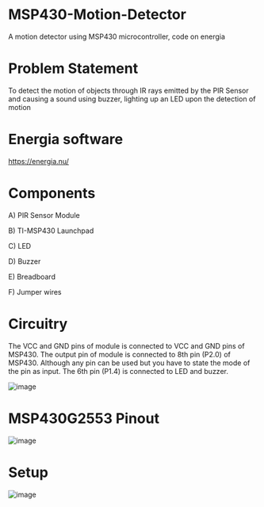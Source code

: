 # MSP430-Motion-Detector
A motion detector using MSP430 microcontroller, code on energia

# Problem Statement
To detect the motion of objects through IR rays emitted by the PIR Sensor and causing a sound using buzzer, lighting up an LED upon the detection of motion

# Energia software
https://energia.nu/

# Components 

A) PIR Sensor Module

B) TI-MSP430 Launchpad

C) LED

D) Buzzer

E) Breadboard

F) Jumper wires

# Circuitry
The VCC and GND pins of module is connected to VCC and GND pins of MSP430. The output pin of module is connected to 8th pin (P2.0) of MSP430. Although any pin can be used but you have to state the mode of the pin as input. The 6th pin (P1.4) is connected to LED and buzzer.

![image](https://github.com/KarthikT23/MSP430-Motion-Detector/assets/119528503/4863bbd9-031d-4330-8e4b-c8e200882933)

# MSP430G2553 Pinout
![image](https://github.com/KarthikT23/MSP430-Motion-Detector/assets/119528503/fc3d581b-a75e-46d6-9933-982dd74e50a5)

# Setup
![image](https://github.com/KarthikT23/MSP430-Motion-Detector/assets/119528503/0f024f32-600a-4234-b9ff-ac6067b2ff40)



